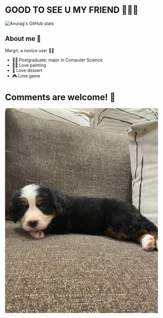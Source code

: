 # GOOD TO SEE U MY FRIEND 🎉🎉🎉

![Anurag's GitHub stats](https://github-readme-stats.vercel.app/api?username=MargriLi&show_icons=true&theme=cobalt&bg_color=DEG,1C1C1C,8B2252,CD3278,EE3A8C,8B2252,1C1C1C&text_color=FFB5C5)
<!-- ![Top Langs](https://github-readme-stats.vercel.app/api/top-langs/?username=MargriLi&layout=compact) -->
## About me 💅

Margri, a novice user 🙇‍♀️

- 👩‍🌾 Postgraduate; major in Computer Science 
- 👩‍🎨 Love painting
- 🍰 Love dessert
- 🎮 Love game
# Comments are welcome! 💬

![image](1.jpg)

<!--
**MargriLi/MargriLi** is a ✨ _special_ ✨ repository because its `README.md` (this file) appears on your GitHub profile.

Here are some ideas to get you started:

- 🔭 I’m currently working on ...
- 🌱 I’m currently learning ...
- 👯 I’m looking to collaborate on ...
- 🤔 I’m looking for help with ...
- 💬 Ask me about ...
- 📫 How to reach me: ...
- 😄 Pronouns: ...
- ⚡ Fun fact: ...
-->
